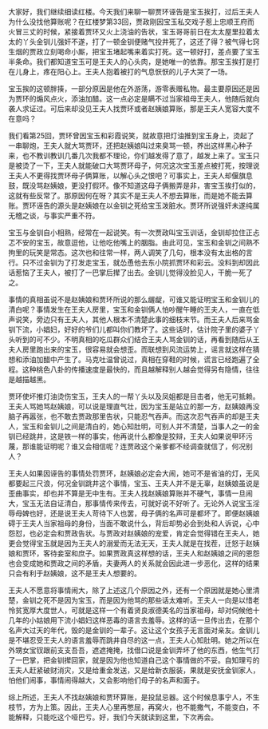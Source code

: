 
大家好，我们继续细读红楼。今天我们来聊一聊贾环诬告是宝玉挨打，过后王夫人为什么没找他算账呢？在红楼梦第33回，贾政刚因宝玉私交戏子惹上忠顺王府而火冒三丈的时候，紧接着贾环又火上浇油的告状，宝玉哥哥前日在太太屋里拉着太太的丫头金钏儿强奸不遂，打了一顿金钏便赌气投井死了，这还了得？被气得七窍生烟的贾政立刻喝命小厮，把宝玉堵起嘴来着实打死。这一顿好打，差点要了宝玉半条命。我们都知道宝玉可是王夫人的心头肉，是她唯一的依靠。那宝玉挨打是打在儿身上，疼在阳心上。王夫人抱着被打的气息恹恹的儿子大哭了一场。

宝玉挨的这顿胖揍，一部分原因是他在外游荡，游零表赠私物。最主要原因还是因为贾环的煽风点火，添油加醋。这一点必定是瞒不过当家祖母王夫人，他随后就向袭人求证过。可后来却没见王夫人找贾环或者赵姨娘算账，那是王夫人宽容大度不在意吗？

我们看第25回，贾环曾因宝玉和彩霞说笑，就故意把灯油推到宝玉身上，烫起了一串聊炮，王夫人就大骂贾环，还把赵姨娘叫过来臭骂一顿，养出这样黑心种子来，也不教训教训几番几次我都不理论，你们越发得了意了，越发上来了。宝玉只是被烫了一下，王夫人就能破口大骂贾环母子，何况这次宝玉差点被打死，按理说王夫人不更得找贾环母子俩算账，以解心头之恨吧？可事实上，王夫人却偃旗息鼓，既没骂赵姨娘，更没打假环。像不知道这母子俩搬弄是非，害宝玉挨打似的，这就有些反常了。那原因何在呀？其实不是王夫人不想去算账，而是她不能去算账。贾环诬告的源头是赵姨娘在以金钏之死给宝玉泼脏水。贾环所说强奸未遂纯属无稽之谈，与事实严重不符。

宝玉与金钏自小相熟，经常在一起说笑。有一次贾政叫宝玉训话，金钏却拉住正忐忑不安的宝玉，故意逗他，让他吃他嘴上的胭脂。由此可见，宝玉和金钏之间熟不拘里的玩笑是常态。这次也和往常一样，两人调笑了几句，根本没有太出格的言行。只不过金钏为了打发走宝玉，就怂恿他去东小院抓贾环和彩云。没料到却因此话惹恼了王夫人，被打了一巴掌后撵了出去。金钏儿觉得没脸见人，干脆一死了之。

事情的真相虽说不是赵姨娘和贾环所说的那么龌龊，可谁又能证明宝玉和金钏儿的清白呢？事情发生在王夫人房里，宝玉和金钏俩人怕吵醒午睡的王夫人，一直在低声说笑，旁边只有王夫人，其他人根本不清楚此事的细枝末节。而王夫人后来骂金钏下流，小娼妇，好好的爷们儿都叫你们教坏了。这些话时，估计院子里的婆子丫头听到的可不少。不明真相的吃瓜群众们结合王夫人骂金钏的话，再看到随后从王夫人房里跑出来的宝玉，很容易就会想歪。而联想到风流运势上，谣言就这样在猜想和添油加醋中产生了。马克吐温曾说过，真相在穿鞋的时候，谎言已经跑遍了全程。这种桃色八卦的传播速度是最快的，而且越解释别人越会觉得另有隐情，往往是越描越黑。

贾环使坏推灯油烫伤宝玉，王夫人的一帮丫头以及凤姐都是目击者，他无可抵赖。王夫人骂她骂赵姨娘，可以说是理直气壮，因为宝玉是站立的那一方，赵姨娘再没脑子再嚣张，也不敢去贾政那里告状，只能忍气吞声。而这次忍气吞声的却是王夫人，宝玉和金钏儿之间是清白的，她心知肚明，可别人并不清楚，当事人之一的金钏已经跳井，这是铁一样的事实，他再说什么都像是狡辩，王夫人如果说甲环污蔑，那谁能证明呢？谁又会相信呢？连贾政这个亲爹都不经调查就信了，何况别人？

王夫人如果因诬告的事情处罚贾环，赵姨娘必定会大闹，她可不是省油的灯，无风都要起三尺浪，何况金钏跳井这个事情，宝玉、王夫人并不是无辜，赵姨娘虽说是歪曲事实，却也并不算是无中生有。王夫人找赵姨娘算账并不硬气，事情一旦闹大，宝玉无法自证清白，那事情传来传去，可就好说不好听了。无论外人说宝玉淫辱母婢也好，还是说王夫人苛待下人也罢，母子俩的名声可是都坏了。即便赵姨娘碍于王夫人当家祖母的身份，当面不敢说什么，背后却势必会到处和人诉说，心中怨怼，也必定会和贾政告状。与贾政对赵姨娘的宠爱，肯定会觉得错在王夫人，她更会觉得宝玉就是因为王夫人的溺爱而无法无天，王夫人就是在找茬，迁怒于赵姨娘和贾环，客待妾室和庶子。如果贾政真这样想的话，王夫人和赵姨娘之间的恩怨也会变成她和贾政之间的矛盾，夫妻两人的关系就会因此进一步恶化，这样的结果只会有利于赵姨娘，这不是王夫人想要的。

王夫人不愿意将事情闹大，除了上述这几个原因之外，还有一个原因就是她心里清楚，金钏之死不是因为宝玉，而是因为他骂的那些话太难听。王夫人一向是以惜老怜贫宽厚大度世人，可就是这样一个有着贤良淑德美名的当家祖母，却对伺候他十几年的小姑娘用下流小娼妇这样恶毒的语言去羞辱。这样的话一旦传出去，在那个名声大过天的年代，毁的是金钏的一辈子。这让这个女孩子无言面对亲友。金钏儿是不堪忍受王夫人的语言羞辱而跳井自尽的这一点，王夫人心知肚明。她之所以在外甥女宝钗跟前支支吾吾，遮遮掩掩，找借口说是金钏弄坏了他的东西，他生气打了一巴掌，把金钏撵回家，就是因为他也知道自己这个事情做的不妥。自知理亏的王夫人赶紧破财消灾，又是给重金发送，又是给新衣服装，果就是安抚金钏家人，怕他们闹事，事情闹得越大，又会影响他们母子的名声和面子。

综上所述，王夫人不找赵姨娘和贾环算账，是投鼠忌器。这个时候息事宁人，不生枝节，方为上策。因此，王夫人心里再憋屈，再窝火，也不能撒气，不能变白，不能解释，只能吃这个哑巴亏。好，我们今天就读到这里，下次再会。


